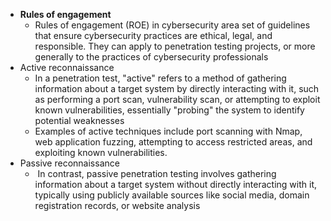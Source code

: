 - **Rules of engagement** 
	- Rules of engagement (ROE) in cybersecurity area set of guidelines that ensure cybersecurity practices are ethical, legal, and responsible. They can apply to penetration testing projects, or more generally to the practices of cybersecurity professionals
- Active reconnaissance
	- In a penetration test, "active" refers to a method of gathering information about a target system by directly interacting with it, such as performing a port scan, vulnerability scan, or attempting to exploit known vulnerabilities, essentially "probing" the system to identify potential weaknesses
	- Examples of active techniques include port scanning with Nmap, web application fuzzing, attempting to access restricted areas, and exploiting known vulnerabilities.
- Passive reconnaissance
	-  In contrast, passive penetration testing involves gathering information about a target system without directly interacting with it, typically using publicly available sources like social media, domain registration records, or website analysis